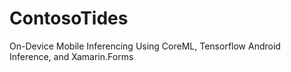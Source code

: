 # ContosoTides
On-Device Mobile Inferencing Using CoreML, Tensorflow Android Inference, and Xamarin.Forms

